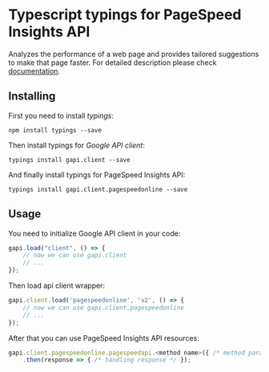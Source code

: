 # Typescript typings for PageSpeed Insights API
Analyzes the performance of a web page and provides tailored suggestions to make that page faster.
For detailed description please check [documentation](https://developers.google.com/speed/docs/insights/v2/getting-started).

## Installing

First you need to install *typings*:
```
npm install typings --save 
```

Then install typings for *Google API client*:
```
typings install gapi.client --save 
```

And finally install typings for PageSpeed Insights API:
```
typings install gapi.client.pagespeedonline --save 
```

## Usage

You need to initialize Google API client in your code:
```typescript
gapi.load("client", () => { 
    // now we can use gapi.client
    // ... 
});
```

Then load api client wrapper:
```typescript
gapi.client.load('pagespeedonline', 'v2', () => {
    // now we can use gapi.client.pagespeedonline
    // ... 
});
```



After that you can use PageSpeed Insights API resources:

```typescript
gapi.client.pagespeedonline.pagespeedapi.<method name>({ /* method parameters */ })
    .then(response => { /* handling response */ });
```
